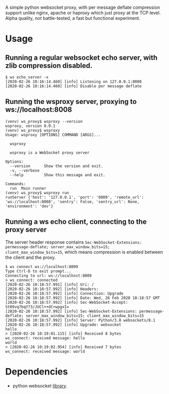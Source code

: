 A simple python websocket proxy, with per message deflate compression support
unlike nginx, apache or haproxy which just proxy at the TCP level. Alpha
quality, *not* battle-tested, a fast but functional experiment.

# Usage

## Running a regular websocket echo server, with zlib compression disabled.

```
$ ws echo_server -x
[2020-02-26 10:16:14.460] [info] Listening on 127.0.0.1:8008
[2020-02-26 10:16:14.460] [info] Disable per message deflate
```

## Running the wsproxy server, proxying to ws://localhost:8008

```
(venv) ws_proxy$ wsproxy --version
wsproxy, version 0.0.1
(venv) ws_proxy$ wsproxy
Usage: wsproxy [OPTIONS] COMMAND [ARGS]...

  wsproxy

  wsproxy is a WebSocket proxy server

Options:
  --version      Show the version and exit.
  -v, --verbose
  --help         Show this message and exit.

Commands:
  run  Main runner
(venv) ws_proxy$ wsproxy run
runServer {'host': '127.0.0.1', 'port': '8009', 'remote_url': 'ws://localhost:8008', 'sentry': False, 'sentry_url': None, 'environment': 'dev'}
```

## Running a ws echo client, connecting to the proxy server

The server header response contains `Sec-WebSocket-Extensions: permessage-deflate; server_max_window_bits=15; client_max_window_bits=15`, which means compression is enabled between the client and the proxy.

```
$ ws connect ws://localhost:8009
Type Ctrl-D to exit prompt...
Connecting to url: ws://localhost:8009
> ws_connect: connected
[2020-02-26 10:18:57.991] [info] Uri: /
[2020-02-26 10:18:57.992] [info] Headers:
[2020-02-26 10:18:57.992] [info] Connection: Upgrade
[2020-02-26 10:18:57.992] [info] Date: Wed, 26 Feb 2020 18:18:57 GMT
[2020-02-26 10:18:57.992] [info] Sec-WebSocket-Accept: St09vq7bqY73/JUCl++dC+wpgxI=
[2020-02-26 10:18:57.992] [info] Sec-WebSocket-Extensions: permessage-deflate; server_max_window_bits=15; client_max_window_bits=15
[2020-02-26 10:18:57.992] [info] Server: Python/3.8 websockets/8.1
[2020-02-26 10:18:57.992] [info] Upgrade: websocket
hello
> [2020-02-26 10:19:01.115] [info] Received 8 bytes
ws_connect: received message: hello
world
> [2020-02-26 10:19:02.954] [info] Received 7 bytes
ws_connect: received message: world
```

# Dependencies

* python websocket [library](https://websockets.readthedocs.io/en/stable/).

